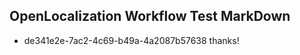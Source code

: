 ## OpenLocalization Workflow Test MarkDown
* de341e2e-7ac2-4c69-b49a-4a2087b57638 thanks!

<!--HONumber=Sep16_HO1-->


